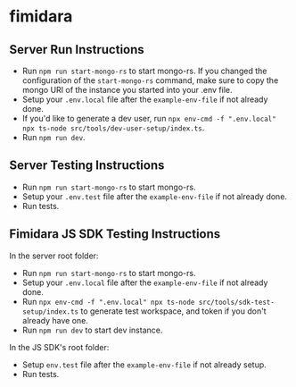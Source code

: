 # fimidara

## Server Run Instructions

- Run `npm run start-mongo-rs` to start mongo-rs. If you changed the configuration of the `start-mongo-rs` command, make sure to copy the mongo URI of the instance you started into your .env file.
- Setup your `.env.local` file after the `example-env-file` if not already done.
- If you'd like to generate a dev user, run `npx env-cmd -f ".env.local" npx ts-node src/tools/dev-user-setup/index.ts`.
- Run `npm run dev`.

## Server Testing Instructions

- Run `npm run start-mongo-rs` to start mongo-rs.
- Setup your `.env.test` file after the `example-env-file` if not already done.
- Run tests.

## Fimidara JS SDK Testing Instructions

In the server root folder:

- Run `npm run start-mongo-rs` to start mongo-rs.
- Setup your `.env.local` file after the `example-env-file` if not already done.
- Run `npx env-cmd -f ".env.local" npx ts-node src/tools/sdk-test-setup/index.ts` to generate test workspace, and token if you don't already have one.
- Run `npm run dev` to start dev instance.

In the JS SDK's root folder:

- Setup `env.test` file after the `example-env-file` if not already setup.
- Run tests.
